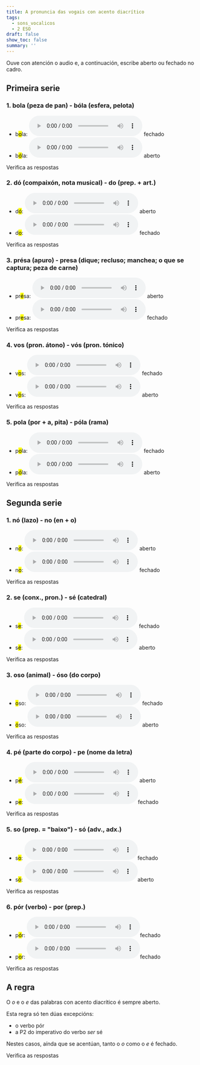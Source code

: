 ```yaml
---
title: A pronuncia das vogais con acento diacrítico
tags:
  - sons_vocalicos
  - 2 ESO
draft: false
show_toc: false
summary: ''
---
```

Ouve con atención o audio e, a continuación, escribe aberto ou fechado no cadro. 

## Primeira serie

### 1. bola (peza de pan) - bóla (esfera, pelota)

* b<mark>o</mark>la: <audio src="https://ilg.usc.es/pronuncia/mp3/b/1459.mp3" controls> </audio>  <e-answer>fechado</e-answer>
* b<mark>ó</mark>la: <audio src="https://ilg.usc.es/pronuncia/mp3/b/1460.mp3" controls> </audio>  <e-answer>aberto</e-answer>

<e-validate>Verifica as respostas</e-validate>

### 2. dó (compaixón, nota musical) - do (prep. + art.)

* d<mark>ó</mark>: <audio src="https://ilg.usc.es/pronuncia/mp3/d/3775.mp3" controls> </audio>  <e-answer>aberto</e-answer>
* d<mark>o</mark>: <audio src="https://ilg.usc.es/pronuncia/mp3/d/3774.mp3" controls> </audio>  <e-answer>fechado</e-answer>

<e-validate>Verifica as respostas</e-validate>

### 3. présa (apuro) - presa (dique; recluso; manchea; o que se captura; peza de carne)

* pr<mark>é</mark>sa: <audio src="https://ilg.usc.es/pronuncia/mp3/p/4041.mp3" controls> </audio>  <e-answer>aberto</e-answer>
* pr<mark>e</mark>sa: <audio src="https://ilg.usc.es/pronuncia/mp3/p/4040.mp3" controls> </audio>  <e-answer>fechado</e-answer>

<e-validate>Verifica as respostas</e-validate>

### 4. vos (pron. átono) - vós (pron. tónico)

* v<mark>o</mark>s: <audio src="https://ilg.usc.es/pronuncia/mp3/v/1317.mp3" controls> </audio>  <e-answer>fechado</e-answer>
* v<mark>ó</mark>s: <audio src="https://ilg.usc.es/pronuncia/mp3/v/1318.mp3" controls> </audio>  <e-answer>aberto</e-answer>

<e-validate>Verifica as respostas</e-validate>

### 5. pola (por + a, pita) - póla (rama)

* p<mark>o</mark>la: <audio src="https://ilg.usc.es/pronuncia/mp3/p/3008.mp3" controls> </audio>  <e-answer>fechado</e-answer>
* p<mark>ó</mark>la: <audio src="https://ilg.usc.es/pronuncia/mp3/p/3009.mp3" controls> </audio>  <e-answer>aberto</e-answer>

<e-validate>Verifica as respostas</e-validate>

## Segunda serie

### 1. nó (lazo) - no (en + o)

* n<mark>ó</mark>: <audio src="https://ilg.usc.es/pronuncia/mp3/n/756.mp3" controls> </audio>  <e-answer>aberto</e-answer>
* n<mark>o</mark>: <audio src="https://ilg.usc.es/pronuncia/mp3/n/752.mp3" controls> </audio>  <e-answer>fechado</e-answer>

<e-validate>Verifica as respostas</e-validate>

### 2. se (conx., pron.) - sé (catedral)

* s<mark>e</mark>: <audio src="https://ilg.usc.es/pronuncia/mp3/s/676.mp3" controls> </audio>  <e-answer>fechado</e-answer>
* s<mark>é</mark>: <audio src="https://ilg.usc.es/pronuncia/mp3/s/678.mp3" controls> </audio>  <e-answer>aberto</e-answer>

<e-validate>Verifica as respostas</e-validate>

### 3. oso (animal) - óso (do corpo)

* <mark>o</mark>so: <audio src="https://ilg.usc.es/pronuncia/mp3/o/1095.mp3" controls> </audio>  <e-answer>fechado</e-answer>
* <mark>ó</mark>so: <audio src="https://ilg.usc.es/pronuncia/mp3/o/1097.mp3" controls> </audio>  <e-answer>aberto</e-answer>

<e-validate>Verifica as respostas</e-validate>

### 4. pé (parte do corpo) - pe (nome da letra)

* p<mark>é</mark>: <audio src="https://ilg.usc.es/pronuncia/mp3/p/1239.mp3" controls> </audio>  <e-answer>aberto</e-answer>
* p<mark>e</mark>: <audio src="https://ilg.usc.es/pronuncia/mp3/p/1238.mp3" controls>  </audio><e-answer>fechado</e-answer>

<e-validate>Verifica as respostas</e-validate>

### 5. so (prep. = "baixo") - só (adv., adx.)

* s<mark>o</mark>: <audio src="https://ilg.usc.es/pronuncia/mp3/s/1866.mp3" controls> </audio><e-answer>fechado</e-answer>
* s<mark>ó</mark>: <audio src="https://ilg.usc.es/pronuncia/mp3/s/1867.mp3" controls>  </audio><e-answer>aberto</e-answer>

<e-validate>Verifica as respostas</e-validate>

### 6. pór (verbo) - por (prep.)

* p<mark>ó</mark>r: <audio src="https://ilg.usc.es/pronuncia/mp3/p/3301.mp3" controls> </audio><e-answer>fechado</e-answer>
* p<mark>o</mark>r: <audio src="https://ilg.usc.es/pronuncia/mp3/p/3300.mp3" controls>  </audio><e-answer>fechado</e-answer>

<e-validate>Verifica as respostas</e-validate>

## A regra

O *o* e o *e* das palabras con acento diacrítico é sempre <e-answer>aberto</e-answer>.

Esta regra só ten dúas excepcións:

* o verbo <e-answer>pór</e-answer>
* a P2 do imperativo do verbo *ser* <e-answer readonly>sé</e-answer>

Nestes casos, aínda que se acentúan, tanto o *o* como o *e* é <e-answer>fechado</e-answer>.

<e-validate>Verifica as respostas</e-validate>
